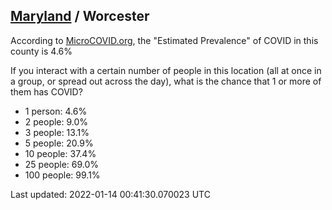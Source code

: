 
## [Maryland](/united-states/maryland) / Worcester

According to [MicroCOVID.org](http://microcovid.org),
the "Estimated Prevalence" of COVID in this county is 4.6%

If you interact with a certain number of people in this location
(all at once in a group, or spread out across the day), what is the chance that
1 or more of them has COVID?

- 1 person: 4.6%
- 2 people: 9.0%
- 3 people: 13.1%
- 5 people: 20.9%
- 10 people: 37.4%
- 25 people: 69.0%
- 100 people: 99.1%

Last updated: 2022-01-14 00:41:30.070023 UTC
